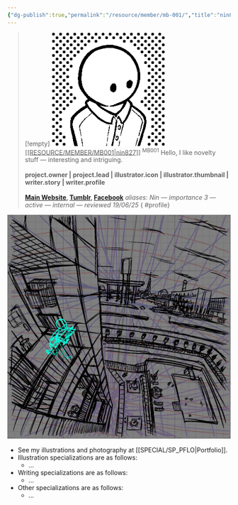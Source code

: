 ```yaml
---
{"dg-publish":true,"permalink":"/resource/member/mb-001/","title":"nin827","tags":["-member","-member/nin827"]}
---
```


>[!empty]
> ![RESOURCE/ASSET/ICON/MB001.png|icon](/img/user/RESOURCE/ASSET/ICON/MB001.png) <u class="title">[[RESOURCE/MEMBER/MB001\|nin827]]</u> <sup class="title">MB001</sup>
> Hello, I like novelty stuff — interesting and intriguing. <b><br><br>project.owner | project.lead | illustrator.icon | illustrator.thumbnail | writer.story | writer.profile</b> <b><br><br>[Main Website](https://nin827.github.io/), [Tumblr](https://www.tumblr.com/nin827), [Facebook](https://www.facebook.com/nin827)</b>
> <i class="small">aliases: Nin — importance 3 — active — internal — reviewed 19/06/25</i>
{ #profile}


![PICTURE_Suburban-apartment-balcony-view-guides_SAMPLE_cg003_dt2408.png|thumbnail](/img/user/RESOURCE/ASSET/ARTWORK/SAMPLE/PICTURE_Suburban-apartment-balcony-view-guides_SAMPLE_cg003_dt2408.png)

- See my illustrations and photography at [[SPECIAL/SP_PFLO\|Portfolio]].
- Illustration specializations are as follows:
	- ...
- Writing specializations are as follows:
	- ...
- Other specializations are as follows:
	- ...